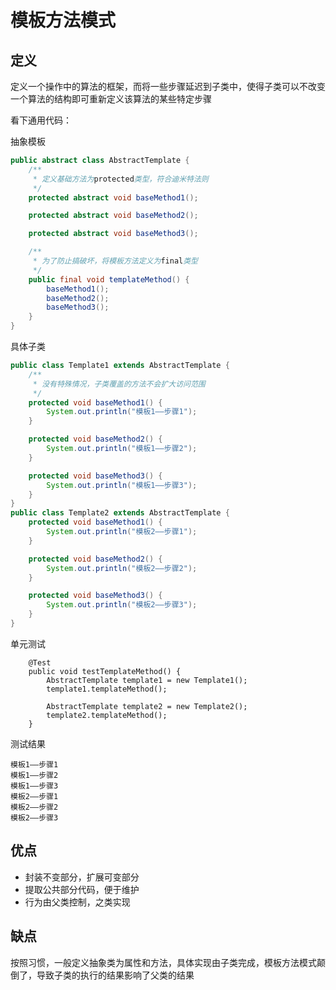 # 模板方法模式
## 定义
定义一个操作中的算法的框架，而将一些步骤延迟到子类中，使得子类可以不改变一个算法的结构即可重新定义该算法的某些特定步骤

看下通用代码：

抽象模板
```java
public abstract class AbstractTemplate {
    /**
     * 定义基础方法为protected类型，符合迪米特法则
     */
    protected abstract void baseMethod1();

    protected abstract void baseMethod2();

    protected abstract void baseMethod3();

    /**
     * 为了防止搞破坏，将模板方法定义为final类型
     */
    public final void templateMethod() {
        baseMethod1();
        baseMethod2();
        baseMethod3();
    }
}
```
具体子类
```java
public class Template1 extends AbstractTemplate {
    /**
     * 没有特殊情况，子类覆盖的方法不会扩大访问范围
     */
    protected void baseMethod1() {
        System.out.println("模板1——步骤1");
    }

    protected void baseMethod2() {
        System.out.println("模板1——步骤2");
    }

    protected void baseMethod3() {
        System.out.println("模板1——步骤3");
    }
}
public class Template2 extends AbstractTemplate {
    protected void baseMethod1() {
        System.out.println("模板2——步骤1");
    }

    protected void baseMethod2() {
        System.out.println("模板2——步骤2");
    }

    protected void baseMethod3() {
        System.out.println("模板2——步骤3");
    }
}
```
单元测试
```
    @Test
    public void testTemplateMethod() {
        AbstractTemplate template1 = new Template1();
        template1.templateMethod();

        AbstractTemplate template2 = new Template2();
        template2.templateMethod();
    }
```
测试结果
```
模板1——步骤1
模板1——步骤2
模板1——步骤3
模板2——步骤1
模板2——步骤2
模板2——步骤3
```
## 优点
* 封装不变部分，扩展可变部分
* 提取公共部分代码，便于维护
* 行为由父类控制，之类实现
## 缺点
按照习惯，一般定义抽象类为属性和方法，具体实现由子类完成，模板方法模式颠倒了，导致子类的执行的结果影响了父类的结果
